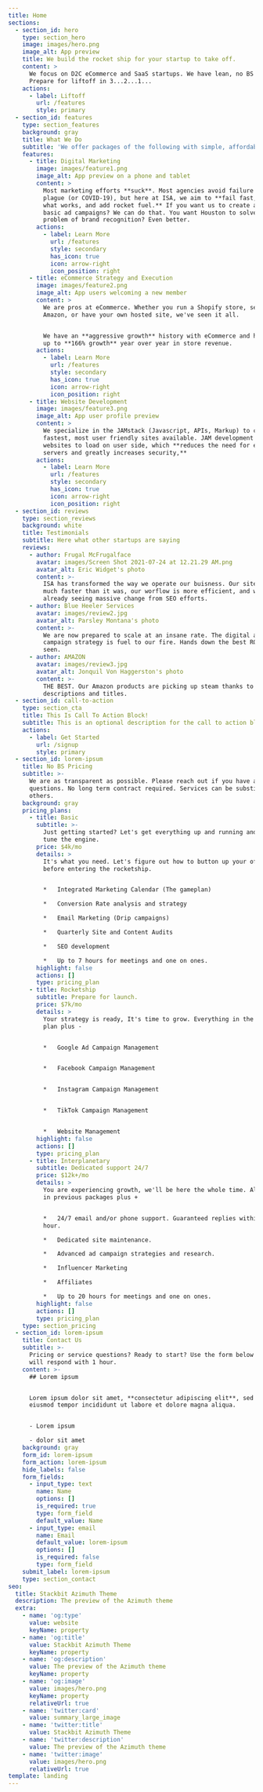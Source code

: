 ```yaml
---
title: Home
sections:
  - section_id: hero
    type: section_hero
    image: images/hero.png
    image_alt: App preview
    title: We build the rocket ship for your startup to take off.
    content: >
      We focus on D2C eCommerce and SaaS startups. We have lean, no BS pricing.
      Prepare for liftoff in 3...2...1...
    actions:
      - label: Liftoff
        url: /features
        style: primary
  - section_id: features
    type: section_features
    background: gray
    title: What We Do
    subtitle: 'We offer packages of the following with simple, affordable pricing.'
    features:
      - title: Digital Marketing
        image: images/feature1.png
        image_alt: App preview on a phone and tablet
        content: >
          Most marketing efforts **suck**. Most agencies avoid failure like the
          plague (or COVID-19), but here at ISA, we aim to **fail fast, learn
          what works, and add rocket fuel.** If you want us to create and manage
          basic ad campaigns? We can do that. You want Houston to solve your
          problem of brand recognition? Even better.
        actions:
          - label: Learn More
            url: /features
            style: secondary
            has_icon: true
            icon: arrow-right
            icon_position: right
      - title: eCommerce Strategy and Execution
        image: images/feature2.png
        image_alt: App users welcoming a new member
        content: >
          We are pros at eCommerce. Whether you run a Shopify store, sell on
          Amazon, or have your own hosted site, we've seen it all.


          We have an **aggressive growth** history with eCommerce and have seen
          up to **166% growth** year over year in store revenue.
        actions:
          - label: Learn More
            url: /features
            style: secondary
            has_icon: true
            icon: arrow-right
            icon_position: right
      - title: Website Development
        image: images/feature3.png
        image_alt: App user profile preview
        content: >
          We specialize in the JAMstack (Javascript, APIs, Markup) to create the
          fastest, most user friendly sites available. JAM development allows
          websites to load on user side, which **reduces the need for expensive
          servers and greatly increases security,**
        actions:
          - label: Learn More
            url: /features
            style: secondary
            has_icon: true
            icon: arrow-right
            icon_position: right
  - section_id: reviews
    type: section_reviews
    background: white
    title: Testimonials
    subtitle: Here what other startups are saying
    reviews:
      - author: Frugal McFrugalface
        avatar: images/Screen Shot 2021-07-24 at 12.21.29 AM.png
        avatar_alt: Eric Widget's photo
        content: >-
          ISA has transformed the way we operate our buisness. Our site is so
          much faster than it was, our worflow is more efficient, and we are
          already seeing massive change from SEO efforts.
      - author: Blue Heeler Services
        avatar: images/review2.jpg
        avatar_alt: Parsley Montana's photo
        content: >-
          We are now prepared to scale at an insane rate. The digital ad
          campaign strategy is fuel to our fire. Hands down the best ROI we've
          seen.
      - author: AMAZON
        avatar: images/review3.jpg
        avatar_alt: Jonquil Von Haggerston's photo
        content: >-
          THE BEST. Our Amazon products are picking up steam thanks to the new
          descriptions and titles.
  - section_id: call-to-action
    type: section_cta
    title: This Is Call To Action Block!
    subtitle: This is an optional description for the call to action block.
    actions:
      - label: Get Started
        url: /signup
        style: primary
  - section_id: lorem-ipsum
    title: No BS Pricing
    subtitle: >-
      We are as transparent as possible. Please reach out if you have any
      questions. No long term contract required. Services can be substituted for
      others.
    background: gray
    pricing_plans:
      - title: Basic
        subtitle: >-
          Just getting started? Let's get everything up and running and fine
          tune the engine.
        price: $4k/mo
        details: >
          It's what you need. Let's figure out how to button up your offerings
          before entering the rocketship.


          *   Integrated Marketing Calendar (The gameplan)

          *   Conversion Rate analysis and strategy

          *   Email Marketing (Drip campaigns)

          *   Quarterly Site and Content Audits

          *   SEO development

          *   Up to 7 hours for meetings and one on ones.
        highlight: false
        actions: []
        type: pricing_plan
      - title: Rocketship
        subtitle: Prepare for launch.
        price: $7k/mo
        details: >
          Your strategy is ready, It's time to grow. Everything in the basic
          plan plus - 


          *   Google Ad Campaign Management


          *   Facebook Campaign Management


          *   Instagram Campaign Management


          *   TikTok Campaign Management


          *   Website Management
        highlight: false
        actions: []
        type: pricing_plan
      - title: Interplanetary
        subtitle: Dedicated support 24/7
        price: $12k+/mo
        details: >
          You are experiencing growth, we'll be here the whole time. All items
          in previous packages plus +


          *   24/7 email and/or phone support. Guaranteed replies within an
          hour.

          *   Dedicated site maintenance.

          *   Advanced ad campaign strategies and research.

          *   Influencer Marketing

          *   Affiliates

          *   Up to 20 hours for meetings and one on ones.
        highlight: false
        actions: []
        type: pricing_plan
    type: section_pricing
  - section_id: lorem-ipsum
    title: Contact Us
    subtitle: >-
      Pricing or service questions? Ready to start? Use the form below and we
      will respond with 1 hour.
    content: >-
      ## Lorem ipsum


      Lorem ipsum dolor sit amet, **consectetur adipiscing elit**, sed do
      eiusmod tempor incididunt ut labore et dolore magna aliqua.


      - Lorem ipsum

      - dolor sit amet
    background: gray
    form_id: lorem-ipsum
    form_action: lorem-ipsum
    hide_labels: false
    form_fields:
      - input_type: text
        name: Name
        options: []
        is_required: true
        type: form_field
        default_value: Name
      - input_type: email
        name: Email
        default_value: lorem-ipsum
        options: []
        is_required: false
        type: form_field
    submit_label: lorem-ipsum
    type: section_contact
seo:
  title: Stackbit Azimuth Theme
  description: The preview of the Azimuth theme
  extra:
    - name: 'og:type'
      value: website
      keyName: property
    - name: 'og:title'
      value: Stackbit Azimuth Theme
      keyName: property
    - name: 'og:description'
      value: The preview of the Azimuth theme
      keyName: property
    - name: 'og:image'
      value: images/hero.png
      keyName: property
      relativeUrl: true
    - name: 'twitter:card'
      value: summary_large_image
    - name: 'twitter:title'
      value: Stackbit Azimuth Theme
    - name: 'twitter:description'
      value: The preview of the Azimuth theme
    - name: 'twitter:image'
      value: images/hero.png
      relativeUrl: true
template: landing
---
```

